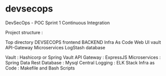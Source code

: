 # devsecops
DevSecOps - POC Sprint 1 Continuous Integration

Project structure :

Top directory                                      DEVSECOPS
                  frontend                   BACKEND                      Infra As Code
	           Web UI         vault  API-Gateway  Microservices
	                       LogStash                 database


Vault           : Hashicorp or Spring Vault
API Gateway     : ExpressJS
Microservices   : Spring Data Rest
Database        : Mysql
Central Logging : ELK Stack
Infra as Code   : Makefile and Bash Scripts